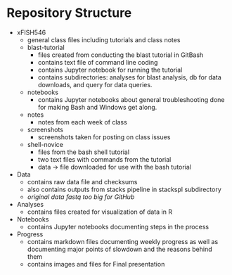 # Repository Structure
- xFISH546
	- general class files including tutorials and class notes
	- blast-tutorial
		- files created from conducting the blast tutorial in GitBash
		- contains text file of command line coding
		- contains Jupyter notebook for running the tutorial
		- contains subdirectories: analyses for blast analysis, db for data downloads, and query for data queries.
	- notebooks
		- contains Jupyter notebooks about general troubleshooting done for making Bash and Windows get along.
	-  notes
		-  notes from each week of class
	-  screenshots
		-  screenshots taken for posting on class issues
	-  shell-novice
		-  files from the bash shell tutorial
		-  two text files with commands from the tutorial
		-  data -> file downloaded for use with the bash tutorial
-  Data
	-  contains raw data file and checksums
	-  also contains outputs from stacks pipeline in stackspl subdirectory
	-  *original data fastq too big for GitHub*
-  Analyses
	-  contains files created for visualization of data in R
-  Notebooks
	-  contains Jupyter notebooks documenting steps in the process
-  Progress  
	-  contains markdown files documenting weekly progress as well as documenting major points of slowdown and the reasons behind them
	-  contains images and files for Final presentation
